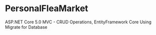 # PersonalFleaMarket

ASP.NET Core 5.0 MVC - CRUD Operations, EntityFramework Core
Using Migrate for Database
